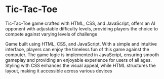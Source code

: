 # Tic-Tac-Toe
Tic-Tac-Toe game crafted with HTML, CSS, and JavaScript, offers an AI opponent with adjustable difficulty levels, providing players the choice to compete against varying levels of challenge

Game built using HTML, CSS, and JavaScript. With a simple and intuitive interface, players can enjoy the timeless fun of this game against the computer. 
The game logic is implemented in JavaScript, ensuring smooth gameplay and providing an enjoyable experience for users of all ages. 
Styling with CSS enhances the visual appeal, while HTML structures the layout, making it accessible across various devices
